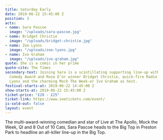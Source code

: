 ```yaml
---
title: Saturday Early
date: 2019-06-22 15:45:00 Z
position: 3
acts:
- name: Sara Pascoe
  image: "/uploads/sara-pascoe.jpg"
- name: Bridget Christie
  image: "/uploads/bridget-christie.jpg"
- name: Zoe Lyons
  image: "/uploads/zoe-lyons.jpg"
- name: Ivo Graham
  image: "/uploads/ivo-graham.jpg"
quote: She is a comic in her prime
quote-cite: The Times
secondary-text: Joining Sara is a scintillating supporting line-up with Edinburgh
  Comedy Award and Rose D’or winner Bridget Christie, quick-fire Radio 4 regular Zoe
  Lyons and the charming Mock The Week-er Ivo Graham as host.
festival-starts-at: 2019-06-22 14:45:00 Z
show-starts-at: 2019-06-22 15:45:00 Z
ticket-price: "£20 - £25"
ticket-link: https://www.seetickets.com/event/
is-sold-out: false
layout: event
---
```


The multi-award-winning comedian and star of Live at The Apollo, Mock the Week, QI and 8 Out of 10 Cats, Sara Pascoe heads to the Big Top in Preston Park to headline an all-killer line-up in the Big Top.